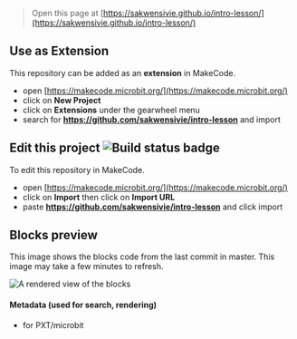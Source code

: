 
> Open this page at [https://sakwensivie.github.io/intro-lesson/](https://sakwensivie.github.io/intro-lesson/)

## Use as Extension

This repository can be added as an **extension** in MakeCode.

* open [https://makecode.microbit.org/](https://makecode.microbit.org/)
* click on **New Project**
* click on **Extensions** under the gearwheel menu
* search for **https://github.com/sakwensivie/intro-lesson** and import

## Edit this project ![Build status badge](https://github.com/sakwensivie/intro-lesson/workflows/MakeCode/badge.svg)

To edit this repository in MakeCode.

* open [https://makecode.microbit.org/](https://makecode.microbit.org/)
* click on **Import** then click on **Import URL**
* paste **https://github.com/sakwensivie/intro-lesson** and click import

## Blocks preview

This image shows the blocks code from the last commit in master.
This image may take a few minutes to refresh.

![A rendered view of the blocks](https://github.com/sakwensivie/intro-lesson/raw/master/.github/makecode/blocks.png)

#### Metadata (used for search, rendering)

* for PXT/microbit
<script src="https://makecode.com/gh-pages-embed.js"></script><script>makeCodeRender("{{ site.makecode.home_url }}", "{{ site.github.owner_name }}/{{ site.github.repository_name }}");</script>
